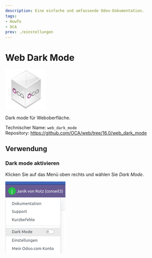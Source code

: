 ```yaml
---
description: Eine einfache und umfassende Odoo-Dokumentation.
tags:
- HowTo
- OCA
prev: ./einstellungen
---
```

# Web Dark Mode
![icon_oca_app](assets/icon_oca_app.png)

Dark mode für Weboberfläche.

Technischer Name: `web_dark_mode`\
Repository: <https://github.com/OCA/web/tree/16.0/web_dark_mode>

## Verwendung

### Dark mode aktivieren

Klicken Sie auf das Menü oben rechts und wählen Sie *Dark Mode*.

![](assets/Web%20Dark%20Mode.png)